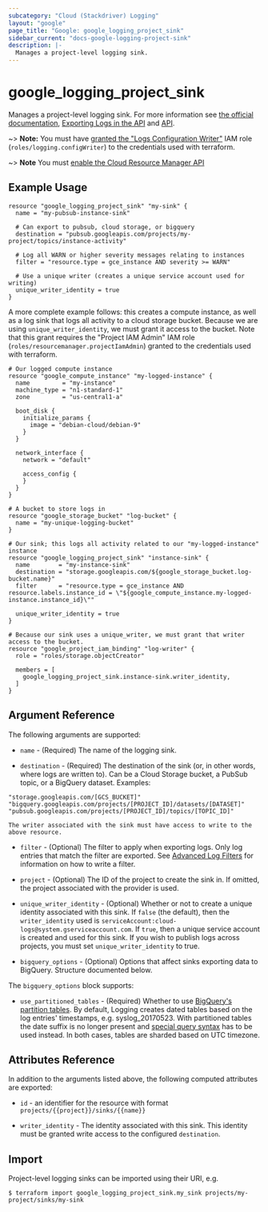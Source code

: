 ```yaml
---
subcategory: "Cloud (Stackdriver) Logging"
layout: "google"
page_title: "Google: google_logging_project_sink"
sidebar_current: "docs-google-logging-project-sink"
description: |-
  Manages a project-level logging sink.
---
```


# google\_logging\_project\_sink

Manages a project-level logging sink. For more information see
[the official documentation](https://cloud.google.com/logging/docs/),
[Exporting Logs in the API](https://cloud.google.com/logging/docs/api/tasks/exporting-logs)
and
[API](https://cloud.google.com/logging/docs/reference/v2/rest/).

~> **Note:** You must have [granted the "Logs Configuration Writer"](https://cloud.google.com/logging/docs/access-control) IAM role (`roles/logging.configWriter`) to the credentials used with terraform.

~> **Note** You must [enable the Cloud Resource Manager API](https://console.cloud.google.com/apis/library/cloudresourcemanager.googleapis.com)

## Example Usage

```hcl
resource "google_logging_project_sink" "my-sink" {
  name = "my-pubsub-instance-sink"

  # Can export to pubsub, cloud storage, or bigquery
  destination = "pubsub.googleapis.com/projects/my-project/topics/instance-activity"

  # Log all WARN or higher severity messages relating to instances
  filter = "resource.type = gce_instance AND severity >= WARN"

  # Use a unique writer (creates a unique service account used for writing)
  unique_writer_identity = true
}
```

A more complete example follows: this creates a compute instance, as well as a log sink that logs all activity to a
cloud storage bucket. Because we are using `unique_writer_identity`, we must grant it access to the bucket. Note that
this grant requires the "Project IAM Admin" IAM role (`roles/resourcemanager.projectIamAdmin`) granted to the credentials
used with terraform.

```hcl
# Our logged compute instance
resource "google_compute_instance" "my-logged-instance" {
  name         = "my-instance"
  machine_type = "n1-standard-1"
  zone         = "us-central1-a"

  boot_disk {
    initialize_params {
      image = "debian-cloud/debian-9"
    }
  }

  network_interface {
    network = "default"

    access_config {
    }
  }
}

# A bucket to store logs in
resource "google_storage_bucket" "log-bucket" {
  name = "my-unique-logging-bucket"
}

# Our sink; this logs all activity related to our "my-logged-instance" instance
resource "google_logging_project_sink" "instance-sink" {
  name        = "my-instance-sink"
  destination = "storage.googleapis.com/${google_storage_bucket.log-bucket.name}"
  filter      = "resource.type = gce_instance AND resource.labels.instance_id = \"${google_compute_instance.my-logged-instance.instance_id}\""

  unique_writer_identity = true
}

# Because our sink uses a unique_writer, we must grant that writer access to the bucket.
resource "google_project_iam_binding" "log-writer" {
  role = "roles/storage.objectCreator"

  members = [
    google_logging_project_sink.instance-sink.writer_identity,
  ]
}
```

## Argument Reference

The following arguments are supported:

* `name` - (Required) The name of the logging sink.

* `destination` - (Required) The destination of the sink (or, in other words, where logs are written to). Can be a
    Cloud Storage bucket, a PubSub topic, or a BigQuery dataset. Examples:
```
"storage.googleapis.com/[GCS_BUCKET]"
"bigquery.googleapis.com/projects/[PROJECT_ID]/datasets/[DATASET]"
"pubsub.googleapis.com/projects/[PROJECT_ID]/topics/[TOPIC_ID]"
```
    The writer associated with the sink must have access to write to the above resource.

* `filter` - (Optional) The filter to apply when exporting logs. Only log entries that match the filter are exported.
    See [Advanced Log Filters](https://cloud.google.com/logging/docs/view/advanced_filters) for information on how to
    write a filter.

* `project` - (Optional) The ID of the project to create the sink in. If omitted, the project associated with the provider is
    used.

* `unique_writer_identity` - (Optional) Whether or not to create a unique identity associated with this sink. If `false`
    (the default), then the `writer_identity` used is `serviceAccount:cloud-logs@system.gserviceaccount.com`. If `true`,
    then a unique service account is created and used for this sink. If you wish to publish logs across projects, you
    must set `unique_writer_identity` to true.

* `bigquery_options` - (Optional) Options that affect sinks exporting data to BigQuery. Structure documented below.

The `bigquery_options` block supports:

* `use_partitioned_tables` - (Required) Whether to use [BigQuery's partition tables](https://cloud.google.com/bigquery/docs/partitioned-tables).
    By default, Logging creates dated tables based on the log entries' timestamps, e.g. syslog_20170523. With partitioned
    tables the date suffix is no longer present and [special query syntax](https://cloud.google.com/bigquery/docs/querying-partitioned-tables)
    has to be used instead. In both cases, tables are sharded based on UTC timezone.

## Attributes Reference

In addition to the arguments listed above, the following computed attributes are
exported:

* `id` - an identifier for the resource with format `projects/{{project}}/sinks/{{name}}`

* `writer_identity` - The identity associated with this sink. This identity must be granted write access to the
    configured `destination`.

## Import

Project-level logging sinks can be imported using their URI, e.g.

```
$ terraform import google_logging_project_sink.my_sink projects/my-project/sinks/my-sink
```
